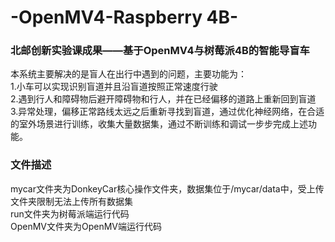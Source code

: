 # -OpenMV4-Raspberry 4B-
### 北邮创新实验课成果——基于OpenMV4与树莓派4B的智能导盲车
本系统主要解决的是盲人在出行中遇到的问题，主要功能为：  
1.小车可以实现识别盲道并且沿盲道按照正常速度行驶  
2.遇到行人和障碍物后避开障碍物和行人，并在已经偏移的道路上重新回到盲道  
3.异常处理，偏移正常路线太远之后重新寻找到盲道，通过优化神经网络，在合适的室外场景进行训练，收集大量数据集，通过不断训练和调试一步步完成上述功能。  

### 文件描述
mycar文件夹为DonkeyCar核心操作文件夹，数据集位于/mycar/data中，受上传文件夹限制无法上传所有数据集  
run文件夹为树莓派端运行代码  
OpenMV文件夹为OpenMV端运行代码  
